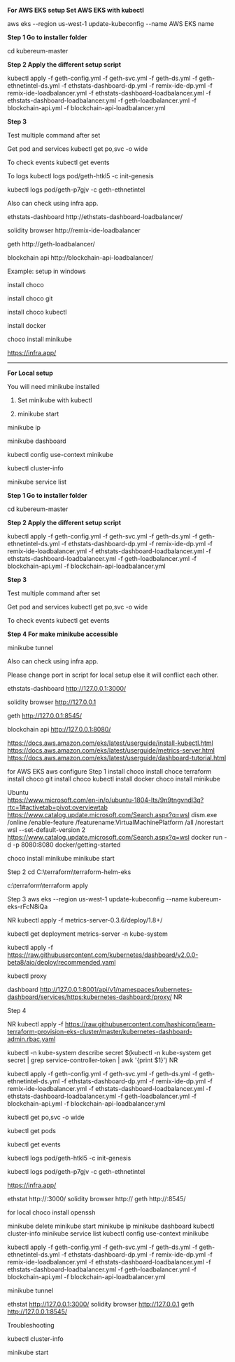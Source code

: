 **For AWS EKS setup Set AWS EKS with kubectl**

aws eks --region us-west-1 update-kubeconfig --name AWS EKS name

**Step 1 Go to installer folder**

cd kubereum-master

**Step 2 Apply the different setup script**

kubectl apply -f geth-config.yml -f geth-svc.yml -f geth-ds.yml -f geth-ethnetintel-ds.yml -f ethstats-dashboard-dp.yml -f remix-ide-dp.yml -f remix-ide-loadbalancer.yml -f ethstats-dashboard-loadbalancer.yml -f ethstats-dashboard-loadbalancer.yml -f geth-loadbalancer.yml -f blockchain-api.yml -f blockchain-api-loadbalancer.yml

**Step 3**

Test multiple command after set

Get pod and services kubectl get po,svc -o wide

To check events kubectl get events

To logs kubectl logs pod/geth-htkl5 -c init-genesis

kubectl logs pod/geth-p7gjv -c geth-ethnetintel

Also can check using infra app.

ethstats-dashboard http://ethstats-dashboard-loadbalancer/

solidity browser http://remix-ide-loadbalancer

geth http://geth-loadbalancer/

blockchain api  http://blockchain-api-loadbalancer/

Example: setup in windows

install choco

install choco git

install choco kubectl

install docker

choco install minikube

https://infra.app/

--------------------------------------------------------------------------------------
**For Local setup**

You will need minikube installed 

1. Set minikube with kubectl

2. minikube start

minikube ip

minikube dashboard

kubectl config use-context minikube

kubectl cluster-info

minikube service list

**Step 1 Go to installer folder**

cd kubereum-master

**Step 2 Apply the different setup script**

kubectl apply -f geth-config.yml -f geth-svc.yml -f geth-ds.yml -f geth-ethnetintel-ds.yml -f ethstats-dashboard-dp.yml -f remix-ide-dp.yml -f remix-ide-loadbalancer.yml -f ethstats-dashboard-loadbalancer.yml -f ethstats-dashboard-loadbalancer.yml -f geth-loadbalancer.yml -f blockchain-api.yml -f blockchain-api-loadbalancer.yml

**Step 3**

Test multiple command after set

Get pod and services kubectl get po,svc -o wide

To check events kubectl get events

**Step 4 For make minikube accessible**

minikube tunnel

Also can check using infra app.

Please change port in script for local setup else it will conflict each other.

ethstats-dashboard http://127.0.0.1:3000/

solidity browser http://127.0.0.1

geth http://127.0.0.1:8545/

blockchain api http://127.0.0.1:8080/











https://docs.aws.amazon.com/eks/latest/userguide/install-kubectl.html
https://docs.aws.amazon.com/eks/latest/userguide/metrics-server.html
https://docs.aws.amazon.com/eks/latest/userguide/dashboard-tutorial.html

for AWS EKS
aws configure 
Step 1
install choco
install choce terraform
install choco git
install choco kubectl
install docker
choco install minikube

Ubuntu   
https://www.microsoft.com/en-in/p/ubuntu-1804-lts/9n9tngvndl3q?rtc=1#activetab=pivot:overviewtab
https://www.catalog.update.microsoft.com/Search.aspx?q=wsl
dism.exe /online /enable-feature /featurename:VirtualMachinePlatform /all /norestart
wsl --set-default-version 2
https://www.catalog.update.microsoft.com/Search.aspx?q=wsl
docker run -d -p 8080:8080 docker/getting-started

choco install minikube
minikube start


Step 2
cd C:\terraform\terraform-helm-eks

c:\terraform\terraform apply


Step 3
aws eks --region us-west-1 update-kubeconfig --name kubereum-eks-rFcN8iQa

NR
kubectl apply -f metrics-server-0.3.6/deploy/1.8+/

kubectl get deployment metrics-server -n kube-system

kubectl apply -f https://raw.githubusercontent.com/kubernetes/dashboard/v2.0.0-beta8/aio/deploy/recommended.yaml

kubectl proxy

dashboard
http://127.0.0.1:8001/api/v1/namespaces/kubernetes-dashboard/services/https:kubernetes-dashboard:/proxy/
NR

Step 4

NR
kubectl apply -f https://raw.githubusercontent.com/hashicorp/learn-terraform-provision-eks-cluster/master/kubernetes-dashboard-admin.rbac.yaml

kubectl -n kube-system describe secret $(kubectl -n kube-system get secret | grep service-controller-token | awk '{print $1}')
NR

kubectl apply -f geth-config.yml -f geth-svc.yml -f geth-ds.yml -f geth-ethnetintel-ds.yml -f ethstats-dashboard-dp.yml -f remix-ide-dp.yml -f remix-ide-loadbalancer.yml -f ethstats-dashboard-loadbalancer.yml -f ethstats-dashboard-loadbalancer.yml -f geth-loadbalancer.yml -f blockchain-api.yml -f blockchain-api-loadbalancer.yml

kubectl get po,svc -o wide

kubectl get pods

kubectl get events

kubectl logs pod/geth-htkl5 -c init-genesis

kubectl logs pod/geth-p7gjv -c geth-ethnetintel

https://infra.app/

ethstat
http://<ethstat-loadbalancer>:3000/
solidity browser
http://<solidity-loadbalancer>
geth
http://<geth-loadbalancer>:8545/

for local
choco install openssh

minikube delete
minikube start
minikube ip
minikube dashboard
kubectl cluster-info
minikube service list
kubectl config use-context minikube

kubectl apply -f geth-config.yml -f geth-svc.yml -f geth-ds.yml -f geth-ethnetintel-ds.yml -f ethstats-dashboard-dp.yml -f remix-ide-dp.yml -f remix-ide-loadbalancer.yml -f ethstats-dashboard-loadbalancer.yml -f ethstats-dashboard-loadbalancer.yml -f geth-loadbalancer.yml -f blockchain-api.yml -f blockchain-api-loadbalancer.yml

minikube tunnel

ethstat
http://127.0.0.1:3000/
solidity browser
http://127.0.0.1
geth
http://127.0.0.1:8545/


Troubleshooting

kubectl cluster-info

minikube start